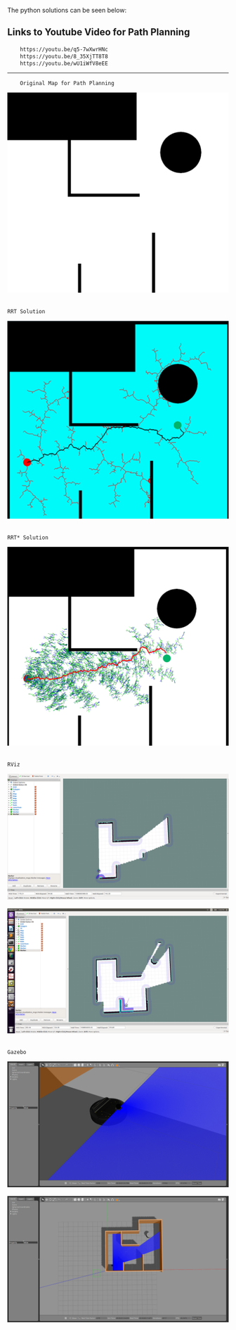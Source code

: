 The python solutions can be seen below:


Links to Youtube Video for Path Planning
---
        https://youtu.be/q5-7wXwrHNc
        https://youtu.be/8_35XjTT8T8
        https://youtu.be/wU1iWfV8eEE
----

        Original Map for Path Planning
![](Images/original_map.png)<br/>
<br/>

    RRT Solution
![](Images/RRT.png)<br/>
<br/>

    RRT* Solution
![](Images/rrt_star.png)<br/>
<br/>

    RViz 
![](Images/kobuki_rviz.png)<br/>
<br/>
![](Images/kobuki_rviz_3.png)<br/>
<br/>

    Gazebo
![](Images/kobuki_world_gazebo2.png)<br/>
<br/>
![](Images/kobuki_world_gazebo.png)<br/>
<br/>
